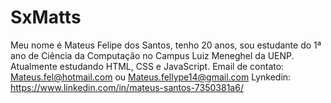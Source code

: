 # SxMatts

Meu nome é Mateus Felipe dos Santos, tenho 20 anos, sou estudante do 1ª ano de Ciência da Computação no Campus Luiz Meneghel da UENP.
Atualmente estudando HTML, CSS e JavaScript.
Email de contato: Mateus.fel@hotmail.com ou Mateus.fellype14@gmail.com
Lynkedin: https://www.linkedin.com/in/mateus-santos-7350381a6/

